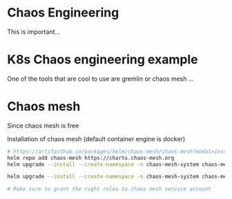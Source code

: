 # Chaos Engineering 
This is important...

# K8s Chaos engineering example
One of the tools that are cool to use are gremlin or chaos mesh ...
# Chaos mesh
Since chaos mesh is free 

Installation of chaos mesh (default container engine is docker)
```sh
# https://artifacthub.io/packages/helm/chaos-mesh/chaos-mesh?modal=install
helm repo add chaos-mesh https://charts.chaos-mesh.org
helm upgrade --install --create-namespace -n chaos-mesh-system chaos-mesh chaos-mesh/chaos-mesh --version 2.6.3

helm upgrade --install --create-namespace -n chaos-mesh-system chaos-mesh chaos-mesh/chaos-mesh --set chaosDaemon.runtime=containerd --set chaosDaemon.socketPath=/run/containerd/containerd.sock

# Make sure to grant the right roles to chaos mesh service account
```